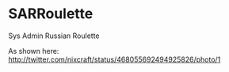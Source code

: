SARRoulette
===========

Sys Admin Russian Roulette

As shown here:  
http://twitter.com/nixcraft/status/468055692494925826/photo/1
